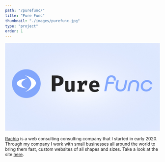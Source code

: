 ```yaml
---
path: "/purefunc/"
title: "Pure Func"
thumbnail: "./images/purefunc.jpg"
type: "project"
order: 1
---
```


![Rachio](./images/purefunc.jpg)

[Rachio](https://purefunc.dev) is a web consulting consulting company that I started in early 2020. Through my company I work with small businesses all around the world to bring them fast, custom websites of all shapes and sizes. Take a look at the site [here](https://purefunc.dev).
